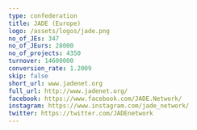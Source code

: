 ```yaml
---
type: confederation
title: JADE (Europe)
logo: /assets/logos/jade.png
no_of_JEs: 347
no_of_JEurs: 28000
no_of_projects: 4350
turnover: 14600000
conversion_rate: 1.2009
skip: false
short_url: www.jadenet.org
full_url: http://www.jadenet.org/
facebook: https://www.facebook.com/JADE.Network/
instagram: https://www.instagram.com/jade_network/
twitter: https://twitter.com/JADEnetwork
---
```

